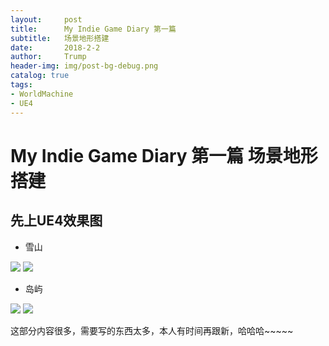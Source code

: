 ```yaml
---
layout:     post
title:      My Indie Game Diary 第一篇
subtitle:   场景地形搭建
date:       2018-2-2
author:     Trump
header-img: img/post-bg-debug.png
catalog: true
tags:
- WorldMachine
- UE4
---
```


# My Indie Game Diary 第一篇 场景地形搭建
## 先上UE4效果图

- 雪山

![](http://mingchuan.wang/img/MyIndieGameDiary/4.png)
![](http://mingchuan.wang/img/MyIndieGameDiary/5.png)

- 岛屿

![](http://mingchuan.wang/img/MyIndieGameDiary/3.png)
![](http://mingchuan.wang/img/MyIndieGameDiary/6.png)

这部分内容很多，需要写的东西太多，本人有时间再跟新，哈哈哈~~~~~
